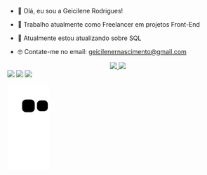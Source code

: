 - 👋 Olá,  eu sou a Geicilene Rodrigues!

- 👀 Trabalho atualmente como Freelancer em projetos Front-End
- 🌱 Atualmente estou atualizando sobre SQL 
-  🤓 Contate-me no email: geicilenernascimento@gmail.com

<div align="center">
  <a href="https://github.com/GeicyRodrigs">
  <img height="180em" src="https://github-readme-stats.vercel.app/api?username=geicyrodrigs&show_icons=true&theme=radical&include_all_commits=true&count_private=true"/>
  <img height="180em" src="https://github-readme-stats.vercel.app/api/top-langs/?username=geicyrodrigs&layout=compact&langs_count=7&theme=radical"/>
</div>
  

  <div> 
  <a href="https://instagram.com/gee_rdgs?igshid=YmMyMTA2M2Y=" target="_blank"><img src="https://img.shields.io/badge/-Instagram-%23E4405F?style=for-the-badge&logo=instagram&logoColor=white" target="_blank"></a>
 <a href = "mailto:geicilenernascimento@gmail.com"><img src="https://img.shields.io/badge/-Gmail-%23333?style=for-the-badge&logo=gmail&logoColor=white" target="_blank"></a>
 <a href="https://www.linkedin.com/in/geicilene-rodrigues-nascimento-658344203/" target="_blank"><img src="https://img.shields.io/badge/-LinkedIn-%230077B5?style=for-the-badge&logo=linkedin&logoColor=white" target="_blank"></a> 
 
  ![Snake animation](https://github.com/rafaballerini/rafaballerini/blob/output/github-contribution-grid-snake.svg)
 
</div>


